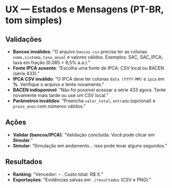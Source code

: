 # UX — Estados e Mensagens (PT-BR, tom simples)

## Validações
- **Bancos inválidos**: “O arquivo `bancos.csv` precisa ter as colunas `nome,sistema,taxa_anual` e valores válidos. Exemplos: SAC, SAC_IPCA; taxa em fração (0.085 = 8,5% a.a.).”
- **Fonte IPCA ausente**: “Escolha uma fonte de IPCA: CSV local ou BACEN (série 433).”
- **IPCA CSV inválido**: “O IPCA deve ter colunas `data (YYYY-MM)` e `ipca` em **%**. Verifique o arquivo e tente novamente.”
- **BACEN indisponível**: “Não foi possível acessar a série 433 agora. Tente novamente mais tarde ou use um CSV local.”
- **Parâmetros inválidos**: “Preencha `valor_total`, `entrada` (opcional) e `prazo_anos` com números válidos.”

## Ações
- **Validar (bancos/IPCA)**: “Validação concluída. Você pode clicar em **Simular**.”
- **Simular**: “Simulação em andamento… isso pode levar alguns segundos.”

## Resultados
- **Ranking**: “Vencedor: <Banco> – <Modalidade>. Custo total: R$ X.”
- **Exportações**: “Evidências salvas em `./resultados` (CSV e PNG).”
